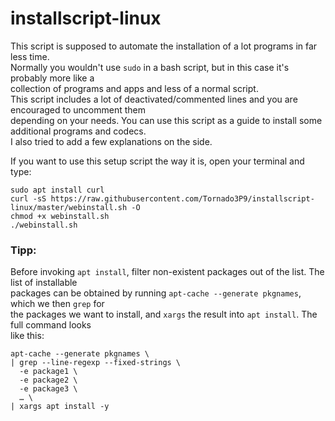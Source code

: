 # installscript-linux
This script is supposed to automate the installation of a lot programs in far less time.  
Normally you wouldn't use `sudo` in a bash script, but in this case it's probably more like a  
collection of programs and apps and less of a normal script.  
This script includes a lot of deactivated/commented lines and you are encouraged to uncomment them  
depending on your needs. You can use this script as a guide to install some additional programs and codecs.  
I also tried to add a few explanations on the side.  

If you want to use this setup script the way it is, open your terminal and type:
```
sudo apt install curl
curl -sS https://raw.githubusercontent.com/Tornado3P9/installscript-linux/master/webinstall.sh -O
chmod +x webinstall.sh
./webinstall.sh
```

### Tipp:
Before invoking `apt install`, filter non-existent packages out of the list. The list of installable  
packages can be obtained by running `apt-cache --generate pkgnames`, which we then `grep` for  
the packages we want to install, and `xargs` the result into `apt install`. The full command looks  
like this:  

```
apt-cache --generate pkgnames \
| grep --line-regexp --fixed-strings \
  -e package1 \
  -e package2 \
  -e package3 \
  … \
| xargs apt install -y
```
